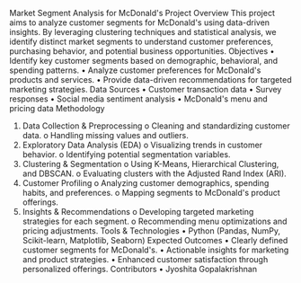 Market Segment Analysis for McDonald's
Project Overview
This project aims to analyze customer segments for McDonald's using data-driven insights. By leveraging clustering techniques and statistical analysis, we identify distinct market segments to understand customer preferences, purchasing behavior, and potential business opportunities.
Objectives
•	Identify key customer segments based on demographic, behavioral, and spending patterns.
•	Analyze customer preferences for McDonald's products and services.
•	Provide data-driven recommendations for targeted marketing strategies.
Data Sources
•	Customer transaction data
•	Survey responses
•	Social media sentiment analysis
•	McDonald's menu and pricing data
Methodology
1.	Data Collection & Preprocessing
o	Cleaning and standardizing customer data.
o	Handling missing values and outliers.
2.	Exploratory Data Analysis (EDA)
o	Visualizing trends in customer behavior.
o	Identifying potential segmentation variables.
3.	Clustering & Segmentation
o	Using K-Means, Hierarchical Clustering, and DBSCAN.
o	Evaluating clusters with the Adjusted Rand Index (ARI).
4.	Customer Profiling
o	Analyzing customer demographics, spending habits, and preferences.
o	Mapping segments to McDonald's product offerings.
5.	Insights & Recommendations
o	Developing targeted marketing strategies for each segment.
o	Recommending menu optimizations and pricing adjustments.
Tools & Technologies
•	Python (Pandas, NumPy, Scikit-learn, Matplotlib, Seaborn)
Expected Outcomes
•	Clearly defined customer segments for McDonald's.
•	Actionable insights for marketing and product strategies.
•	Enhanced customer satisfaction through personalized offerings.
Contributors
•	Jyoshita Gopalakrishnan


